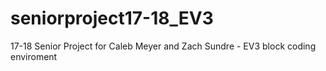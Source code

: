 # seniorproject17-18_EV3
17-18 Senior Project for Caleb Meyer and Zach Sundre - EV3 block coding enviroment

